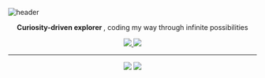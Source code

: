 ![header](https://capsule-render.vercel.app/api?type=waving&color=gradient&height=200&section=header&text=If%20not%20now,%20then%20when?&fontSize=50)

<p align="center">
  <strong>
    Curiosity-driven explorer
  </strong>, coding my way through infinite possibilities
</p>




<div align="center">
  <a href="https://github-stats-alpha.vercel.app/api?username=BETTERFUTURE4">
    <img src="https://github-stats-alpha.vercel.app/api?username=pia2011" />
  </a>

<a href="https://github.com/ryo-ma/github-profile-trophy">
    <img src="https://github-profile-trophy.vercel.app/?username=pia2011&theme=onedark&row=2&column=3" />
  </a>
  
</div>

--- 

<div align="center">
  <img src="http://mazassumnida.wtf/api/generate_badge?boj=pia2011" />
  <a href="https://leetcode.com/pia2011">
    <img src="https://leetcode.card.workers.dev/?username=pia2011" />
  </a>
</div>

